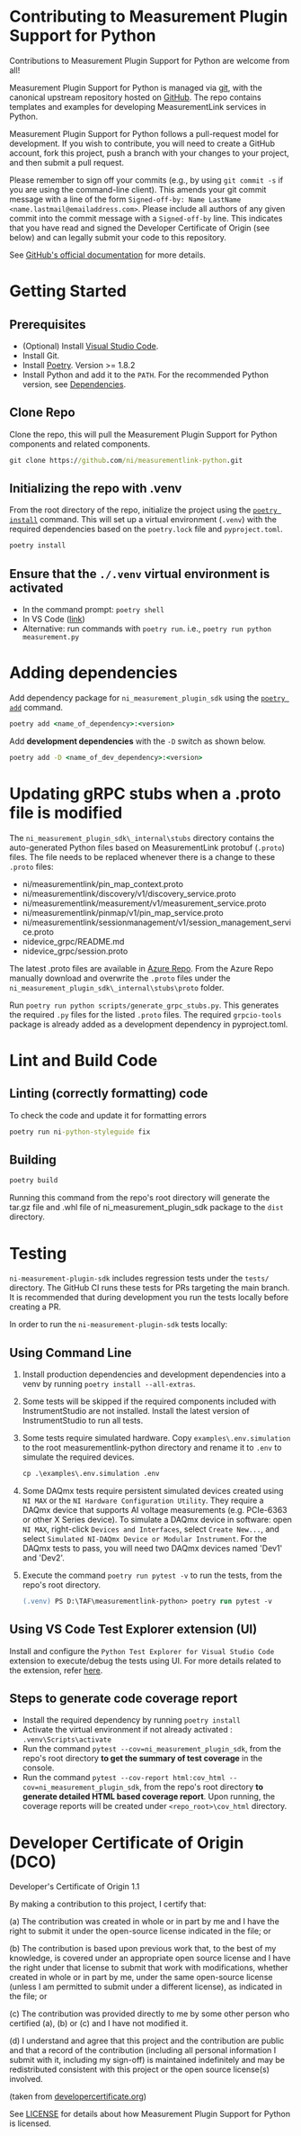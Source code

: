 # Contributing to Measurement Plugin Support for Python

Contributions to Measurement Plugin Support for Python are welcome from all!

Measurement Plugin Support for Python is managed via [git](https://git-scm.com), with the canonical upstream
repository hosted on [GitHub](https://github.com/ni/measurementlink-python/). The repo contains templates and examples for developing MeasurementLink services in Python.

Measurement Plugin Support for Python follows a pull-request model for development.  If you wish to
contribute, you will need to create a GitHub account, fork this project, push a
branch with your changes to your project, and then submit a pull request.

Please remember to sign off your commits (e.g., by using `git commit -s` if you
are using the command-line client). This amends your git commit message with a line
of the form `Signed-off-by: Name LastName <name.lastmail@emailaddress.com>`. Please
include all authors of any given commit into the commit message with a
`Signed-off-by` line. This indicates that you have read and signed the Developer
Certificate of Origin (see below) and can legally submit your code to
this repository.

See [GitHub's official documentation](https://help.github.com/articles/using-pull-requests/) for more details.

# Getting Started

## Prerequisites

- (Optional) Install [Visual Studio Code](https://code.visualstudio.com/download).
- Install Git.
- Install [Poetry](https://python-poetry.org/docs/#installation). Version >= 1.8.2
- Install Python and add it to the `PATH`. For the recommended Python version, see [Dependencies](README.md#dependencies).

## Clone Repo

Clone the repo, this will pull the Measurement Plugin Support for Python components and related components.

```cmd
git clone https://github.com/ni/measurementlink-python.git
```

## Initializing the repo with .venv

From the root directory of the repo, initialize the project using the [`poetry install`](https://python-poetry.org/docs/cli/#install) command. This will set up a virtual environment (`.venv`) with the required dependencies based on the `poetry.lock` file and `pyproject.toml`.

```cmd
poetry install 
```

## Ensure that the `./.venv` virtual environment is activated

- In the command prompt: `poetry shell`
- In VS Code ([link](https://code.visualstudio.com/docs/python/environments#_select-and-activate-an-environment))
- Alternative: run commands with `poetry run`. i.e., `poetry run python measurement.py`

# Adding dependencies

Add dependency package for `ni_measurement_plugin_sdk`  using the [`poetry add`](https://python-poetry.org/docs/cli/#add) command.

```cmd
poetry add <name_of_dependency>:<version>
```

Add **development dependencies** with the `-D` switch as shown below.

```cmd
poetry add -D <name_of_dev_dependency>:<version>
```

# Updating gRPC stubs when a .proto file is modified

The `ni_measurement_plugin_sdk\_internal\stubs` directory contains the auto-generated Python files based on MeasurementLink protobuf (`.proto`) files. The file needs to be replaced whenever there is a change to these `.proto` files:

- ni/measurementlink/pin_map_context.proto
- ni/measurementlink/discovery/v1/discovery_service.proto
- ni/measurementlink/measurement/v1/measurement_service.proto
- ni/measurementlink/pinmap/v1/pin_map_service.proto
- ni/measurementlink/sessionmanagement/v1/session_management_service.proto
- nidevice_grpc/README.md
- nidevice_grpc/session.proto

The latest .proto files are available in [Azure Repo](https://dev.azure.com/ni/DevCentral/_git/ASW?path=/Source/Protos). From the Azure Repo manually download and overwrite the `.proto` files under the `ni_measurement_plugin_sdk\_internal\stubs\proto` folder.

Run `poetry run python scripts/generate_grpc_stubs.py`. This generates the required `.py` files for the listed `.proto` files. The required `grpcio-tools` package is already added as a development dependency in pyproject.toml.

# Lint and Build Code

## Linting (correctly formatting) code

To check the code and update it for formatting errors

```cmd
poetry run ni-python-styleguide fix
```

## Building

```cmd
poetry build
```

Running this command from the repo's root directory will generate the tar.gz file and .whl file of ni_measurement_plugin_sdk package to the `dist` directory.

# Testing

`ni-measurement-plugin-sdk` includes regression tests under the `tests/` directory. The GitHub CI runs these tests for PRs targeting the main branch. It is recommended that during development you run the tests locally before creating a PR.

In order to run the `ni-measurement-plugin-sdk` tests locally:

## Using Command Line

1. Install production dependencies and development dependencies into a venv by
running `poetry install --all-extras`.
2. Some tests will be skipped if the required components included with
InstrumentStudio are not installed. Install the latest version of
InstrumentStudio to run all tests.
3. Some tests require simulated hardware. Copy `examples\.env.simulation`
to the root measurementlink-python directory and rename it to `.env` to simulate
the required devices.

    ```ps
    cp .\examples\.env.simulation .env
    ```
4. Some DAQmx tests require persistent simulated devices created using `NI MAX` or
the `NI Hardware Configuration Utility`. They require a DAQmx device that supports
AI voltage measurements (e.g. PCIe-6363 or other X Series device). To simulate a
DAQmx device in software: open `NI MAX`, right-click `Devices and Interfaces`,
select `Create New...`, and select `Simulated NI-DAQmx Device or Modular
Instrument`. For the DAQmx tests to pass, you will need two DAQmx devices named 'Dev1'
and 'Dev2'.
5. Execute the command `poetry run pytest -v` to run the tests, from the repo's
   root directory.

    ``` ps
    (.venv) PS D:\TAF\measurementlink-python> poetry run pytest -v
    ```

## Using VS Code Test Explorer extension (UI)

Install and configure the `Python Test Explorer for Visual Studio Code`
extension to execute/debug the tests using UI. For more details related to the
extension, refer
[here](https://marketplace.visualstudio.com/items?itemName=LittleFoxTeam.vscode-python-test-adapter).

## Steps to generate code coverage report

- Install the required dependency by running `poetry install`
- Activate the virtual environment if not already activated : `.venv\Scripts\activate`
- Run the command `pytest --cov=ni_measurement_plugin_sdk`, from the repo's root directory **to get the summary of test coverage** in the console.
- Run the command `pytest --cov-report html:cov_html --cov=ni_measurement_plugin_sdk`, from the repo's root directory **to generate detailed HTML based coverage report**. Upon running, the coverage reports will be created under `<repo_root>\cov_html` directory.

# Developer Certificate of Origin (DCO)

   Developer's Certificate of Origin 1.1

   By making a contribution to this project, I certify that:

   (a) The contribution was created in whole or in part by me and I
       have the right to submit it under the open-source license
       indicated in the file; or

   (b) The contribution is based upon previous work that, to the best
       of my knowledge, is covered under an appropriate open source
       license and I have the right under that license to submit that
       work with modifications, whether created in whole or in part
       by me, under the same open-source license (unless I am
       permitted to submit under a different license), as indicated
       in the file; or

   (c) The contribution was provided directly to me by some other
       person who certified (a), (b) or (c) and I have not modified
       it.

   (d) I understand and agree that this project and the contribution
       are public and that a record of the contribution (including all
       personal information I submit with it, including my sign-off) is
       maintained indefinitely and may be redistributed consistent with
       this project or the open source license(s) involved.

(taken from [developercertificate.org](https://developercertificate.org/))

See [LICENSE](https://github.com/ni/measurementlink-python/blob/master/LICENSE)
for details about how Measurement Plugin Support for Python is licensed.
